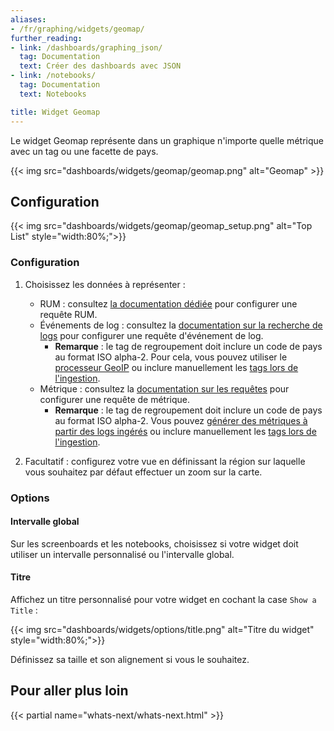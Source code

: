 ```yaml
---
aliases:
- /fr/graphing/widgets/geomap/
further_reading:
- link: /dashboards/graphing_json/
  tag: Documentation
  text: Créer des dashboards avec JSON
- link: /notebooks/
  tag: Documentation
  text: Notebooks

title: Widget Geomap
---
```


Le widget Geomap représente dans un graphique n'importe quelle métrique avec un tag ou une facette de pays.

{{< img src="dashboards/widgets/geomap/geomap.png" alt="Geomap" >}}

## Configuration

{{< img src="dashboards/widgets/geomap/geomap_setup.png" alt="Top List" style="width:80%;">}}

### Configuration

1. Choisissez les données à représenter :
    * RUM : consultez [la documentation dédiée][1] pour configurer une requête RUM.
    * Événements de log : consultez la [documentation sur la recherche de logs][2] pour configurer une requête d'événement de log.
      * **Remarque** : le tag de regroupement doit inclure un code de pays au format ISO alpha-2. Pour cela, vous pouvez utiliser le [processeur GeoIP][3] ou inclure manuellement les [tags lors de l'ingestion][4].
    * Métrique : consultez la [documentation sur les requêtes][5] pour configurer une requête de métrique.
      * **Remarque** : le tag de regroupement doit inclure un code de pays au format ISO alpha-2. Vous pouvez [générer des métriques à partir des logs ingérés][6] ou inclure manuellement les [tags lors de l'ingestion][4].

2. Facultatif : configurez votre vue en définissant la région sur laquelle vous souhaitez par défaut effectuer un zoom sur la carte.

### Options

#### Intervalle global

Sur les screenboards et les notebooks, choisissez si votre widget doit utiliser un intervalle personnalisé ou l'intervalle global.

#### Titre

Affichez un titre personnalisé pour votre widget en cochant la case `Show a Title` :

{{< img src="dashboards/widgets/options/title.png" alt="Titre du widget" style="width:80%;">}}

Définissez sa taille et son alignement si vous le souhaitez.


## Pour aller plus loin

{{< partial name="whats-next/whats-next.html" >}}

[1]: /fr/real_user_monitoring/explorer/visualize#timeseries
[2]: /fr/logs/search_syntax/
[3]: /fr/logs/log_configuration/processors/#geoip-parser
[4]: /fr/getting_started/tagging/#defining-tags
[5]: /fr/dashboards/querying/
[6]: /fr/logs/logs_to_metrics/
